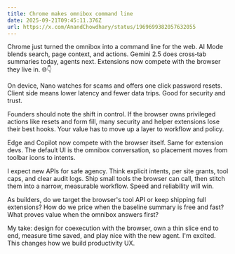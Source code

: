 ```yaml
---
title: Chrome makes omnibox command line
date: 2025-09-21T09:45:11.376Z
url: https://x.com/AnandChowdhary/status/1969699382057632055
---
```


Chrome just turned the omnibox into a command line for the web. AI Mode blends search, page context, and actions. Gemini 2.5 does cross‑tab summaries today, agents next. Extensions now compete with the browser they live in. 🌐👇  
  
On device, Nano watches for scams and offers one click password resets. Client side means lower latency and fewer data trips. Good for security and trust.  
  
Founders should note the shift in control. If the browser owns privileged actions like resets and form fill, many security and helper extensions lose their best hooks. Your value has to move up a layer to workflow and policy.  
  
Edge and Copilot now compete with the browser itself. Same for extension devs. The default UI is the omnibox conversation, so placement moves from toolbar icons to intents.  
  
I expect new APIs for safe agency. Think explicit intents, per site grants, tool caps, and clear audit logs. Ship small tools the browser can call, then stitch them into a narrow, measurable workflow. Speed and reliability will win.  
  
As builders, do we target the browser's tool API or keep shipping full extensions? How do we price when the baseline summary is free and fast? What proves value when the omnibox answers first?  
  
My take: design for coexecution with the browser, own a thin slice end to end, measure time saved, and play nice with the new agent. I'm excited. This changes how we build productivity UX.

